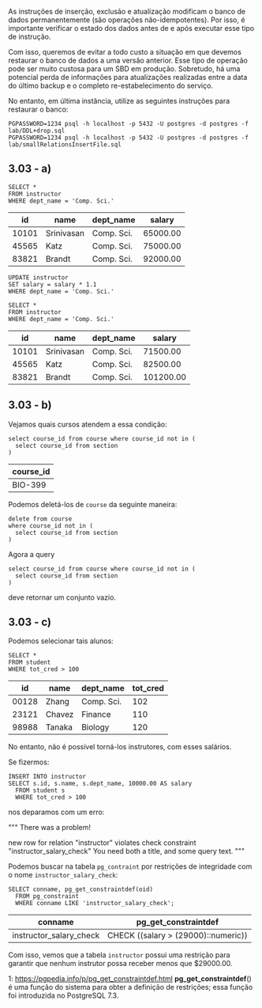 As instruções de inserção, exclusão e atualização modificam o banco de dados permanentemente (são operações não-idempotentes). Por isso, é importante verificar o estado dos dados antes de e após executar esse tipo de instrução.

Com isso, queremos de evitar a todo custo a situação em que
devemos restaurar o banco de dados a uma versão anterior. Esse tipo de operação pode ser muito custosa para um SBD em produção. Sobretudo, há uma potencial perda de informações para atualizações realizadas entre a data do último backup e o completo re-estabelecimento do serviço.

No entanto, em última instância, utilize as seguintes instruções para restaurar o banco:
```
PGPASSWORD=1234 psql -h localhost -p 5432 -U postgres -d postgres -f lab/DDL+drop.sql
PGPASSWORD=1234 psql -h localhost -p 5432 -U postgres -d postgres -f lab/smallRelationsInsertFile.sql
```

## 3.03 - a)

```
SELECT *
FROM instructor
WHERE dept_name = 'Comp. Sci.'
```

| id    | name       | dept_name  | salary   |
| ----- | ---------- | ---------- | -------- |
| 10101 | Srinivasan | Comp. Sci. | 65000.00 |
| 45565 | Katz       | Comp. Sci. | 75000.00 |
| 83821 | Brandt     | Comp. Sci. | 92000.00 |

```
UPDATE instructor
SET salary = salary * 1.1
WHERE dept_name = 'Comp. Sci.'
```

```
SELECT *
FROM instructor
WHERE dept_name = 'Comp. Sci.'
```

| id    | name       | dept_name  | salary    |
| ----- | ---------- | ---------- | --------- |
| 10101 | Srinivasan | Comp. Sci. | 71500.00  |
| 45565 | Katz       | Comp. Sci. | 82500.00  |
| 83821 | Brandt     | Comp. Sci. | 101200.00 |

## 3.03 - b)

Vejamos quais cursos atendem a essa condição:
```
select course_id from course where course_id not in (
  select course_id from section
)
```

| course_id |
| --------- |
| BIO-399   |

Podemos deletá-los de `course` da seguinte maneira:
```
delete from course
where course_id not in (
  select course_id from section
)
```

Agora a query
```
select course_id from course where course_id not in (
  select course_id from section
)
```
deve retornar um conjunto vazio.

## 3.03 - c)

Podemos selecionar tais alunos:
```
SELECT *
FROM student
WHERE tot_cred > 100
```

| id    | name   | dept_name  | tot_cred |
| ----- | ------ | ---------- | -------- |
| 00128 | Zhang  | Comp. Sci. | 102      |
| 23121 | Chavez | Finance    | 110      |
| 98988 | Tanaka | Biology    | 120      |

No entanto, não é possível torná-los instrutores, com esses salários.

Se fizermos:
```
INSERT INTO instructor
SELECT s.id, s.name, s.dept_name, 10000.00 AS salary
  FROM student s
  WHERE tot_cred > 100
```

nos deparamos com um erro:

"""
There was a problem!

new row for relation "instructor" violates check constraint "instructor_salary_check"
You need both a title, and some query text.
"""

Podemos buscar na tabela `pg_contraint` por restrições de integridade com o nome `instructor_salary_check`:

```
SELECT conname, pg_get_constraintdef(oid)
  FROM pg_constraint
  WHERE conname LIKE 'instructor_salary_check';
```

| conname                 | pg_get_constraintdef                |
| ----------------------- | ----------------------------------- |
| instructor_salary_check | CHECK ((salary > (29000)::numeric)) |

Com isso, vemos que a tabela `instructor` possui uma restrição para garantir que nenhum instrutor possa receber menos que $29000.00.

1: https://pgpedia.info/p/pg_get_constraintdef.html
**pg_get_constraintdef**() é uma função do sistema para obter a definição de restrições; essa função foi introduzida no PostgreSQL 7.3.